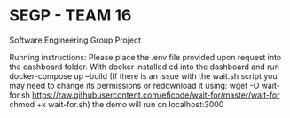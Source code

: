 # SEGP - TEAM 16
Software Engineering Group Project

Running instructions:
Please place the .env file provided upon request into the dashboard folder.
With docker installed cd into the dashboard and run docker-compose up –build
(If there is an issue with the wait.sh script you may need to change its permissions or redownload it using:  wget -O wait-for.sh https://raw.githubusercontent.com/eficode/wait-for/master/wait-for
chmod +x wait-for.sh)
the demo will run on localhost:3000
